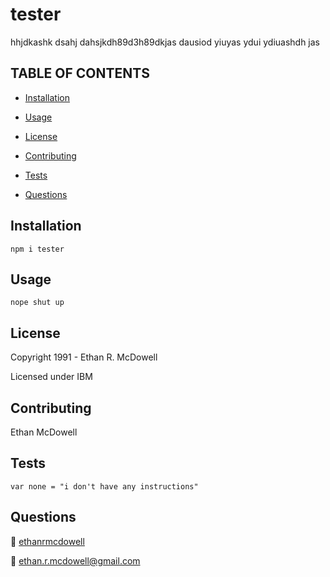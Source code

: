 
  
  
  # **tester**

  

  hhjdkashk dsahj dahsjkdh89d3h89dkjas dausiod yiuyas ydui ydiuashdh jas

  ## TABLE OF CONTENTS
  
  - [Installation](#Installation) 

  - [Usage](#Usage) 

  - [License](#License) 

  - [Contributing](#Contributing) 

  - [Tests](#Tests) 

  - [Questions](#Questions) 

  
  ## Installation
  
 `npm i tester` 

  ## Usage
  
 `nope shut up` 

  ## License
  
 Copyright 1991 - Ethan R. McDowell
  
 Licensed under IBM
  

  ## Contributing
  
 Ethan McDowell 

  ## Tests
  
 ```var none = "i don't have any instructions"``` 

  ## Questions
  
 :link: <a href='https://github.com/ethanrmcdowell'>ethanrmcdowell</a>
  
  
 :e-mail: ethan.r.mcdowell@gmail.com

